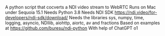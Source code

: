 A python script that cocverts a NDI video stream to WebRTC
Runs on Mac under Sequoia 15.1
Needs Python 3.8
Needs NDI SDK https://ndi.video/for-developers/ndi-sdk/download/
Needs the libraries sys, numpy, time, logging, asyncio, NDIlib, aiohttp, aiortc, av and fractions
Based on examples at https://github.com/buresu/ndi-python
With help of ChatGPT o1
